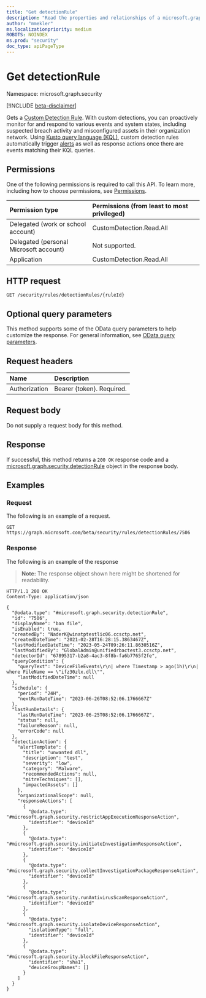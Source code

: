 ```yaml
---
title: "Get detectionRule"
description: "Read the properties and relationships of a microsoft.graph.security.detectionRule object."
author: "mmekler"
ms.localizationpriority: medium
ROBOTS: NOINDEX
ms.prod: "security"
doc_type: apiPageType
---
```


# Get detectionRule
Namespace: microsoft.graph.security

[!INCLUDE [beta-disclaimer](../../includes/beta-disclaimer.md)]

Gets a [Custom Detection Rule](../resources/security-detectionrule.md).
With custom detections, you can proactively monitor for and respond to various events and system states, including suspected breach activity and misconfigured assets in their organization network. 
Using [Kusto query language (KQL)](/azure/data-explorer/kusto/query/), custom detection rules automatically trigger [alerts](../resources/security-alert.md) as well as response actions once there are events matching their KQL queries.

## Permissions
One of the following permissions is required to call this API. To learn more, including how to choose permissions, see [Permissions](/graph/permissions-reference).

|Permission type| Permissions (from least to most privileged) |
|:---|:--------------------------------------------|
|Delegated (work or school account)| CustomDetection.Read.All                    |
|Delegated (personal Microsoft account)| Not supported.                              |
|Application| CustomDetection.Read.All                    |

## HTTP request

<!-- {
  "blockType": "ignored"
}
-->
``` http
GET /security/rules/detectionRules/{ruleId}
```

## Optional query parameters
This method supports some of the OData query parameters to help customize the response. For general information, see [OData query parameters](/graph/query-parameters).

## Request headers
|Name|Description|
|:---|:---|
|Authorization|Bearer {token}. Required.|

## Request body
Do not supply a request body for this method.

## Response

If successful, this method returns a `200 OK` response code and a [microsoft.graph.security.detectionRule](../resources/security-detectionrule.md) object in the response body.

## Examples

### Request
The following is an example of a request.
<!-- {
  "blockType": "request",
  "name": "get_detectionrule"
}
-->
``` http
GET https://graph.microsoft.com/beta/security/rules/detectionRules/7506
```


### Response
The following is an example of the response
>**Note:** The response object shown here might be shortened for readability.
<!-- {
  "blockType": "response",
  "truncated": true,
  "@odata.type": "microsoft.graph.security.detectionRule"
}
-->
``` http
HTTP/1.1 200 OK
Content-Type: application/json

{
  "@odata.type": "#microsoft.graph.security.detectionRule",
  "id": "7506",
  "displayName": "ban file",
  "isEnabled": true,
  "createdBy": "NaderK@winatptestlic06.ccsctp.net",
  "createdDateTime": "2021-02-28T16:28:15.3863467Z",
  "lastModifiedDateTime": "2023-05-24T09:26:11.8630516Z",
  "lastModifiedBy": "GlobalAdmin@unifiedrbactest3.ccsctp.net",
  "detectorId": "67895317-b2a8-4ac3-8f8b-fa6b7765f2fe",
  "queryCondition": {
    "queryText": "DeviceFileEvents\r\n| where Timestamp > ago(1h)\r\n| where FileName == \"ifz30zlx.dll\"",
    "lastModifiedDateTime": null
  },
  "schedule": {
    "period": "24H",
    "nextRunDateTime": "2023-06-26T08:52:06.1766667Z"
  },
  "lastRunDetails": {
    "lastRunDateTime": "2023-06-25T08:52:06.1766667Z",
    "status": null,
    "failureReason": null,
    "errorCode": null
  },
  "detectionAction": {
    "alertTemplate": {
      "title": "unwanted dll",
      "description": "test",
      "severity": "low",
      "category": "Malware",
      "recommendedActions": null,
      "mitreTechniques": [],
      "impactedAssets": []
    },
    "organizationalScope": null,
    "responseActions": [
      {
        "@odata.type": "#microsoft.graph.security.restrictAppExecutionResponseAction",
        "identifier": "deviceId"
      },
      {
        "@odata.type": "#microsoft.graph.security.initiateInvestigationResponseAction",
        "identifier": "deviceId"
      },
      {
        "@odata.type": "#microsoft.graph.security.collectInvestigationPackageResponseAction",
        "identifier": "deviceId"
      },
      {
        "@odata.type": "#microsoft.graph.security.runAntivirusScanResponseAction",
        "identifier": "deviceId"
      },
      {
        "@odata.type": "#microsoft.graph.security.isolateDeviceResponseAction",
        "isolationType": "full",
        "identifier": "deviceId"
      },
      {
        "@odata.type": "#microsoft.graph.security.blockFileResponseAction",
        "identifier": "sha1",
        "deviceGroupNames": []
      }
    ]
  }
}
```

